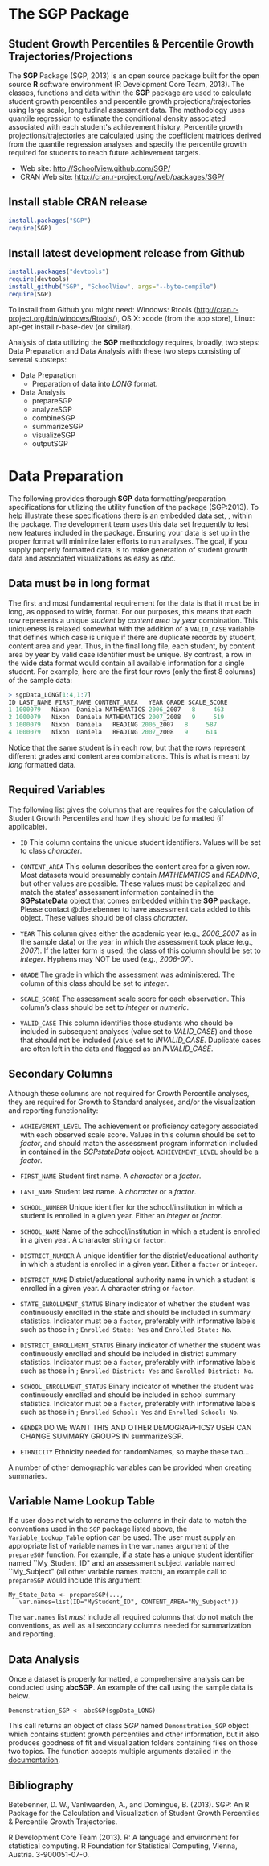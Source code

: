 The SGP Package 
===============


Student Growth Percentiles & Percentile Growth Trajectories/Projections
-----------------------------------------------------------------------

The **SGP** Package (SGP, 2013) is an open source package built for the open source **R** software environment (R Development Core Team, 2013). The classes, functions and data within the **SGP** package are used to calculate student growth percentiles and percentile growth projections/trajectories using large scale, longitudinal assessment data. The methodology uses quantile regression to estimate the conditional density associated associated with each student's achievement history. Percentile growth projections/trajectories are calculated using the coefficient matrices derived from the quantile regression analyses and specify the percentile growth required for students to reach future achievement targets.

* Web site: http://SchoolView.github.com/SGP/
* CRAN Web site: http://cran.r-project.org/web/packages/SGP/


Install stable CRAN release
---------------------------

```R 
install.packages("SGP")
require(SGP)
```


Install latest development release from Github
----------------------------------------------

```R 
install.packages("devtools")
require(devtools)
install_github("SGP", "SchoolView", args="--byte-compile")
require(SGP)
```

To install from Github you might need: Windows: Rtools (http://cran.r-project.org/bin/windows/Rtools/), OS X: xcode (from the app store),
Linux: apt-get install r-base-dev (or similar).

Analysis of data utilizing the **SGP** methodology requires, broadly, two steps: Data Preparation and Data Analysis with these two steps consisting of several substeps:

* Data Preparation
	* Preparation of data into *LONG* format.
* Data Analysis
	* prepareSGP
	* analyzeSGP
	* combineSGP
	* summarizeSGP
	* visualizeSGP
	* outputSGP



Data Preparation
================

The following provides thorough **SGP** data formatting/preparation specifications for
utilizing the utility function of the package (SGP:2013). To help
illustrate these specifications there is an embedded data set, , within
the package. The development team uses this data set frequently to test
new features included in the package. Ensuring your data is set up in
the proper format will minimize later efforts to run analyses. The goal,
if you supply properly formatted data, is to make generation of student
growth data and associated visualizations as easy as *abc*.


Data must be in long format
---------------------------

The first and most fundamental requirement for the data is that it must
be in long, as opposed to wide, format. For our purposes, this means
that each row represents a unique *student* by *content area* by *year*
combination. This uniqueness is relaxed somewhat with the addition of a
`VALID_CASE` variable that defines which case is unique if there are
duplicate records by student, content area and year. Thus, in the final
long file, each student, by content area by year by valid case
identifier must be unique. By contrast, a row in the wide data format
would contain all available information for a single student. For
example, here are the first four rows (only the first 8 columns) of the
sample data:

```R
> sgpData_LONG[1:4,1:7]
ID LAST_NAME FIRST_NAME CONTENT_AREA   YEAR GRADE SCALE_SCORE
1 1000079   Nixon  Daniela MATHEMATICS 2006_2007   8     463
2 1000079   Nixon  Daniela MATHEMATICS 2007_2008   9     519
3 1000079   Nixon  Daniela   READING 2006_2007   8     587
4 1000079   Nixon  Daniela   READING 2007_2008   9     614
```

Notice that the same student is in each row, but that the rows represent
different grades and content area combinations. This is what is meant by *long* formatted data.

Required Variables
------------------

The following list gives the columns that are requires for the
calculation of Student Growth Percentiles and how they should be
formatted (if applicable).

-   `ID` This column contains the unique student identifiers. Values will be set to
	class *character*.

-   `CONTENT_AREA` This column describes the content area for a given
    row. Most datasets would presumably contain *MATHEMATICS* and
    *READING*, but other values are possible. These values must be
    capitalized and match the states’ assessment information contained
    in the **SGPstateData** object that comes embedded within the **SGP** package.
    Please contact @dbetebenner to have assessment data added to this
    object. These values should be of class *character*.

-   `YEAR` This column gives either the academic year (e.g., *2006_2007*
    as in the sample data) or the year in which the assessment took
    place (e.g., *2007*). If the latter form is used, the class of this
    column should be set to *integer*. Hyphens may NOT be used (e.g.,
    *2006-07*).

-   `GRADE` The grade in which the assessment was administered. The
    column of this class should be set to *integer*.

-   `SCALE_SCORE` The assessment scale score for each observation. This
    column’s class should be set to *integer* or *numeric*.

-   `VALID_CASE` This column identifies those students who should be
    included in subsequent analyses (value set to *VALID_CASE*) and
    those that should not be included (value set to *INVALID_CASE*.
    Duplicate cases are often left in the data and flagged as an
    *INVALID_CASE*.

Secondary Columns
-----------------

Although these columns are not required for Growth Percentile analyses,
they are required for Growth to Standard analyses, and/or the
visualization and reporting functionality:

-   `ACHIEVEMENT_LEVEL` The achievement or proficiency category
    associated with each observed scale score. Values in this column
    should be set to *factor*, and should match the assessment program
    information included in contained in the *SGPstateData* object.
    `ACHIEVEMENT_LEVEL` should be a *factor*.

-   `FIRST_NAME` Student first name. A *character* or a *factor*.

-   `LAST_NAME` Student last name. A *character* or a *factor*.

-   `SCHOOL_NUMBER` Unique identifier for the school/institution in
    which a student is enrolled in a given year. Either an *integer* or
    *factor*.

-   `SCHOOL_NAME` Name of the school/institution in which a student is
    enrolled in a given year. A character string or `factor`.

-   `DISTRICT_NUMBER` A unique identifier for the district/educational
    authority in which a student is enrolled in a given year. Either a
    `factor` or `integer`.

-   `DISTRICT_NAME` District/educational authority name in which a
    student is enrolled in a given year. A character string or `factor`.

-   `STATE_ENROLLMENT_STATUS` Binary indicator of whether the student
    was continuously enrolled in the state and should be included in
    summary statistics. Indicator must be a `factor`, preferably with
    informative labels such as those in ; `Enrolled State: Yes` and
    `Enrolled State: No`.

-   `DISTRICT_ENROLLMENT_STATUS` Binary indicator of whether the student
    was continuously enrolled and should be included in district summary
    statistics. Indicator must be a `factor`, preferably with
    informative labels such as those in ; `Enrolled District: Yes` and
    `Enrolled District: No`.

-   `SCHOOL_ENROLLMENT_STATUS` Binary indicator of whether the student
    was continuously enrolled and should be included in school summary
    statistics. Indicator must be a `factor`, preferably with
    informative labels such as those in ; `Enrolled School: Yes` and
    `Enrolled School: No`.

-   `GENDER` DO WE WANT THIS AND OTHER DEMOGRAPHICS? USER CAN CHANGE
    SUMMARY GROUPS IN summarizeSGP.

-   `ETHNICITY` Ethnicity needed for randomNames, so maybe
    these two...

A number of other demographic variables can be provided when creating
summaries.

Variable Name Lookup Table
---------------------

If a user does not wish to rename the columns in their data to match the
conventions used in the `SGP` package listed above, the
`Variable_Lookup_Table` option can be used. The user must supply an
appropriate list of variable names in the `var.names` argument of the
`prepareSGP` function. For example, if a state has a unique student
identifier named \`\`My\_Student\_ID" and an assessment subject variable
named \`\`My\_Subject" (all other variable names match), an example call
to `prepareSGP` would include this argument:

    My_State_Data <- prepareSGP(..., 
       var.names=list(ID="MyStudent_ID", CONTENT_AREA="My_Subject"))

The `var.names` list *must* include all required columns that do not
match the conventions, as well as all secondary columns needed for
summarization and reporting.

Data Analysis
-------------

Once a dataset is properly formatted, a comprehensive analysis can be
conducted using **abcSGP**. An example of the call using the sample data
is below.

    Demonstration_SGP <- abcSGP(sgpData_LONG)

This call returns an object of class *SGP* named `Demonstration_SGP` object which contains student growth percentiles and other information, but it also produces goodness of fit and visualization folders containing files on those two topics.
The function accepts multiple arguments detailed in the 
[documentation](https://github.com/dbetebenner/SGP/blob/master/man/abcSGP.Rd).

Bibliography
------------

Betebenner, D. W., VanIwaarden, A., and Domingue, B. (2013). SGP: An R Package for the Calculation and Visualization of Student Growth Percentiles & Percentile Growth Trajectories.

R Development Core Team (2013). R: A language and environment for statistical computing. R Foundation for Statistical Computing, Vienna, Austria.
3-900051-07-0.
